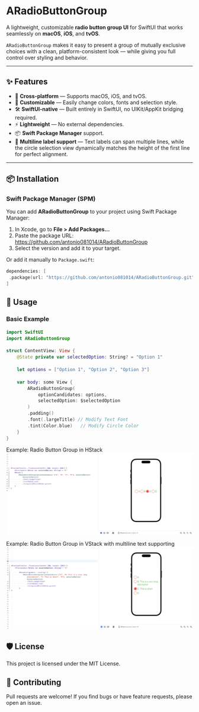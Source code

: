 # ARadioButtonGroup

A lightweight, customizable **radio button group UI** for SwiftUI that works seamlessly on **macOS**, **iOS**, and **tvOS**.

`ARadioButtonGroup` makes it easy to present a group of mutually exclusive choices with a clean, platform-consistent look — while giving you full control over styling and behavior.

---

## ✨ Features

- 🎯 **Cross-platform** — Supports macOS, iOS, and tvOS.
- 🎨 **Customizable** — Easily change colors, fonts and selection style.
- 🛠 **SwiftUI-native** — Built entirely in SwiftUI, no UIKit/AppKit bridging required.
- ⚡ **Lightweight** — No external dependencies.
- 📦 **Swift Package Manager** support.
- 📝 **Multiline label support** — Text labels can span multiple lines, while the circle selection view dynamically matches the height of the first line for perfect alignment.

---

## 📦 Installation

### Swift Package Manager (SPM)
You can add **ARadioButtonGroup** to your project using Swift Package Manager:

1. In Xcode, go to **File > Add Packages...**
2. Paste the package URL: https://github.com/antonio081014/ARadioButtonGroup
3. Select the version and add it to your target.

Or add it manually to `Package.swift`:

```swift
dependencies: [
 .package(url: "https://github.com/antonio081014/ARadioButtonGroup.git", from: "1.3.0")
]
```

## 🚀 Usage

### Basic Example

```swift
import SwiftUI
import ARadioButtonGroup

struct ContentView: View {
    @State private var selectedOption: String? = "Option 1"

    let options = ["Option 1", "Option 2", "Option 3"]

    var body: some View {
        ARadioButtonGroup(
            optionCandidates: options,
            selectedOption: $selectedOption
        )
        .padding()
        .font(.largeTitle) // Modify Text Font
        .tint(Color.blue)   // Modify Circle Color
    }
}
```

Example: Radio Button Group in HStack
![Radio Button Group in HStack](./Resources/HStackExample.png)

Example: Radio Button Group in VStack with multiline text supporting
![Radio Button Group in VStack](./Resources/VStackExample.png)


## 🛡 License

This project is licensed under the MIT License.

## 🤝 Contributing

Pull requests are welcome!
If you find bugs or have feature requests, please open an issue.
